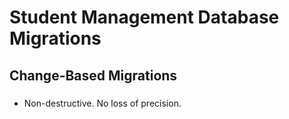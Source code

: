 # Student Management Database Migrations

## Change-Based Migrations

### 
- Non-destructive. No loss of precision.